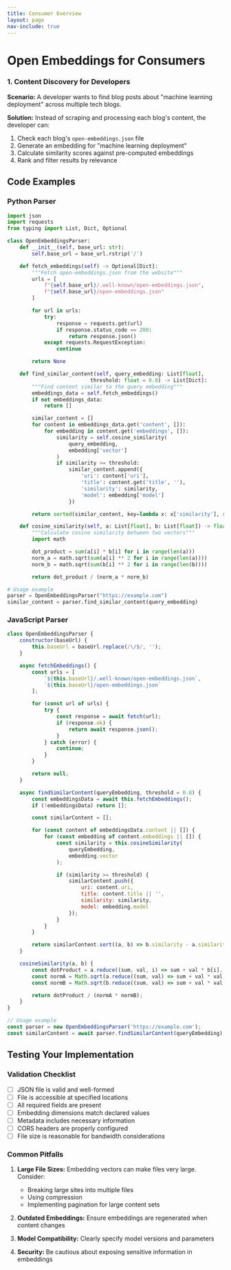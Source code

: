 ```yaml
---
title: Consumer Overview
layout: page
nav-include: true
---
```


# Open Embeddings for Consumers

### 1. Content Discovery for Developers
**Scenario:** A developer wants to find blog posts about "machine learning deployment" across multiple tech blogs.

**Solution:** Instead of scraping and processing each blog's content, the developer can:
1. Check each blog's `open-embeddings.json` file
2. Generate an embedding for "machine learning deployment"
3. Calculate similarity scores against pre-computed embeddings
4. Rank and filter results by relevance


## Code Examples

### Python Parser

```python
import json
import requests
from typing import List, Dict, Optional

class OpenEmbeddingsParser:
    def __init__(self, base_url: str):
        self.base_url = base_url.rstrip('/')

    def fetch_embeddings(self) -> Optional[Dict]:
        """Fetch open-embeddings.json from the website"""
        urls = [
            f"{self.base_url}/.well-known/open-embeddings.json",
            f"{self.base_url}/open-embeddings.json"
        ]

        for url in urls:
            try:
                response = requests.get(url)
                if response.status_code == 200:
                    return response.json()
            except requests.RequestException:
                continue

        return None

    def find_similar_content(self, query_embedding: List[float],
                           threshold: float = 0.8) -> List[Dict]:
        """Find content similar to the query embedding"""
        embeddings_data = self.fetch_embeddings()
        if not embeddings_data:
            return []

        similar_content = []
        for content in embeddings_data.get('content', []):
            for embedding in content.get('embeddings', []):
                similarity = self.cosine_similarity(
                    query_embedding,
                    embedding['vector']
                )
                if similarity >= threshold:
                    similar_content.append({
                        'uri': content['uri'],
                        'title': content.get('title', ''),
                        'similarity': similarity,
                        'model': embedding['model']
                    })

        return sorted(similar_content, key=lambda x: x['similarity'], reverse=True)

    def cosine_similarity(self, a: List[float], b: List[float]) -> float:
        """Calculate cosine similarity between two vectors"""
        import math

        dot_product = sum(a[i] * b[i] for i in range(len(a)))
        norm_a = math.sqrt(sum(a[i] ** 2 for i in range(len(a))))
        norm_b = math.sqrt(sum(b[i] ** 2 for i in range(len(b))))

        return dot_product / (norm_a * norm_b)

# Usage example
parser = OpenEmbeddingsParser("https://example.com")
similar_content = parser.find_similar_content(query_embedding)
```

### JavaScript Parser

```javascript
class OpenEmbeddingsParser {
    constructor(baseUrl) {
        this.baseUrl = baseUrl.replace(/\/$/, '');
    }

    async fetchEmbeddings() {
        const urls = [
            `${this.baseUrl}/.well-known/open-embeddings.json`,
            `${this.baseUrl}/open-embeddings.json`
        ];

        for (const url of urls) {
            try {
                const response = await fetch(url);
                if (response.ok) {
                    return await response.json();
                }
            } catch (error) {
                continue;
            }
        }

        return null;
    }

    async findSimilarContent(queryEmbedding, threshold = 0.8) {
        const embeddingsData = await this.fetchEmbeddings();
        if (!embeddingsData) return [];

        const similarContent = [];

        for (const content of embeddingsData.content || []) {
            for (const embedding of content.embeddings || []) {
                const similarity = this.cosineSimilarity(
                    queryEmbedding,
                    embedding.vector
                );

                if (similarity >= threshold) {
                    similarContent.push({
                        uri: content.uri,
                        title: content.title || '',
                        similarity: similarity,
                        model: embedding.model
                    });
                }
            }
        }

        return similarContent.sort((a, b) => b.similarity - a.similarity);
    }

    cosineSimilarity(a, b) {
        const dotProduct = a.reduce((sum, val, i) => sum + val * b[i], 0);
        const normA = Math.sqrt(a.reduce((sum, val) => sum + val * val, 0));
        const normB = Math.sqrt(b.reduce((sum, val) => sum + val * val, 0));

        return dotProduct / (normA * normB);
    }
}

// Usage example
const parser = new OpenEmbeddingsParser('https://example.com');
const similarContent = await parser.findSimilarContent(queryEmbedding);
```
## Testing Your Implementation

### Validation Checklist

- [ ] JSON file is valid and well-formed
- [ ] File is accessible at specified locations
- [ ] All required fields are present
- [ ] Embedding dimensions match declared values
- [ ] Metadata includes necessary information
- [ ] CORS headers are properly configured
- [ ] File size is reasonable for bandwidth considerations

### Common Pitfalls

1. **Large File Sizes:** Embedding vectors can make files very large. Consider:
   - Breaking large sites into multiple files
   - Using compression
   - Implementing pagination for large content sets

2. **Outdated Embeddings:** Ensure embeddings are regenerated when content changes

3. **Model Compatibility:** Clearly specify model versions and parameters

4. **Security:** Be cautious about exposing sensitive information in embeddings
